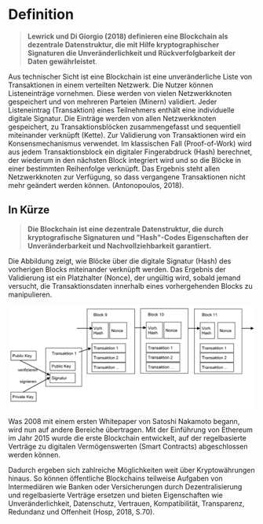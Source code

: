 # Definition

> **Lewrick und Di Giorgio \(2018\) definieren eine Blockchain als dezentrale Datenstruktur, die mit Hilfe kryptographischer Signaturen die Unveränderlichkeit und Rückverfolgbarkeit der Daten gewährleistet**.

Aus technischer Sicht ist eine Blockchain ist eine unveränderliche Liste von Transaktionen in einem verteilten Netzwerk. Die Nutzer können Listeneinträge vornehmen. Diese werden von vielen Netzwerkknoten gespeichert und von mehreren Parteien \(Minern\) validiert. Jeder Listeneintrag \(Transaktion\) eines Teilnehmers enthält eine individuelle digitale Signatur. Die Einträge werden von allen Netzwerkknoten gespeichert, zu Transaktionsblöcken zusammengefasst und sequentiell miteinander verknüpft \(Kette\). Zur Validierung von Transaktionen wird ein Konsensmechanismus verwendet. Im klassischen Fall \(Proof-of-Work\) wird aus jedem Transaktionsblock ein digitaler Fingerabdruck \(Hash\) berechnet, der wiederum in den nächsten Block integriert wird und so die Blöcke in einer bestimmten Reihenfolge verknüpft. Das Ergebnis steht allen Netzwerkknoten zur Verfügung, so dass vergangene Transaktionen nicht mehr geändert werden können. \(Antonopoulos, 2018\).

## **In Kürze**

> **Die Blockchain ist eine dezentrale Datenstruktur, die durch kryptografische Signaturen und "Hash"-Codes Eigenschaften der Unveränderbarkeit und Nachvollziehbarkeit garantiert.**

Die Abbildung zeigt, wie Blöcke über die digitale Signatur \(Hash\) des vorherigen Blocks miteinander verknüpft werden. Das Ergebnis der Validierung ist ein Platzhalter \(Nonce\), der ungültig wird, sobald jemand versucht, die Transaktionsdaten innerhalb eines vorhergehenden Blocks zu manipulieren. 



![Architektur einer &#xF6;ffentlichen Blockchain \(in Anlehnung an Nakamoto, 2008\)](../../.gitbook/assets/blockchain-1.png)

Was 2008 mit einem ersten Whitepaper von Satoshi Nakamoto begann, wird nun auf andere Bereiche übertragen. Mit der Einführung von Ethereum im Jahr 2015 wurde die erste Blockchain entwickelt, auf der regelbasierte Verträge zu digitalen Vermögenswerten \(Smart Contracts\) abgeschlossen werden können.

Dadurch ergeben sich zahlreiche Möglichkeiten weit über Kryptowährungen hinaus. So können öffentliche Blockchains teilweise Aufgaben von Intermediären wie Banken oder Versicherungen durch Dezentralisierung und regelbasierte Verträge ersetzen und bieten Eigenschaften wie Unveränderlichkeit, Datenschutz, Vertrauen, Kompatibilität, Transparenz, Redundanz und Offenheit \(Hosp, 2018, S.70\).



